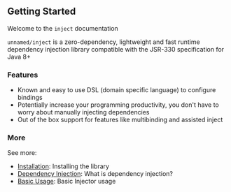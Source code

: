 ## Getting Started

Welcome to the `inject` documentation

`unnamed/inject` is a zero-dependency, lightweight and fast runtime dependency
injection library compatible with the JSR-330 specification for Java 8+


### Features

- Known and easy to use DSL (domain specific language) to configure bindings
- Potentially increase your programming productivity, you don't have to worry
about manually injecting dependencies
- Out of the box support for features like multibinding and assisted inject


### More

See more:

- [Installation](installation.md): Installing the library
- [Dependency Injection](dependency-injection.md): What is dependency injection?
- [Basic Usage](basic-usage.md): Basic Injector usage